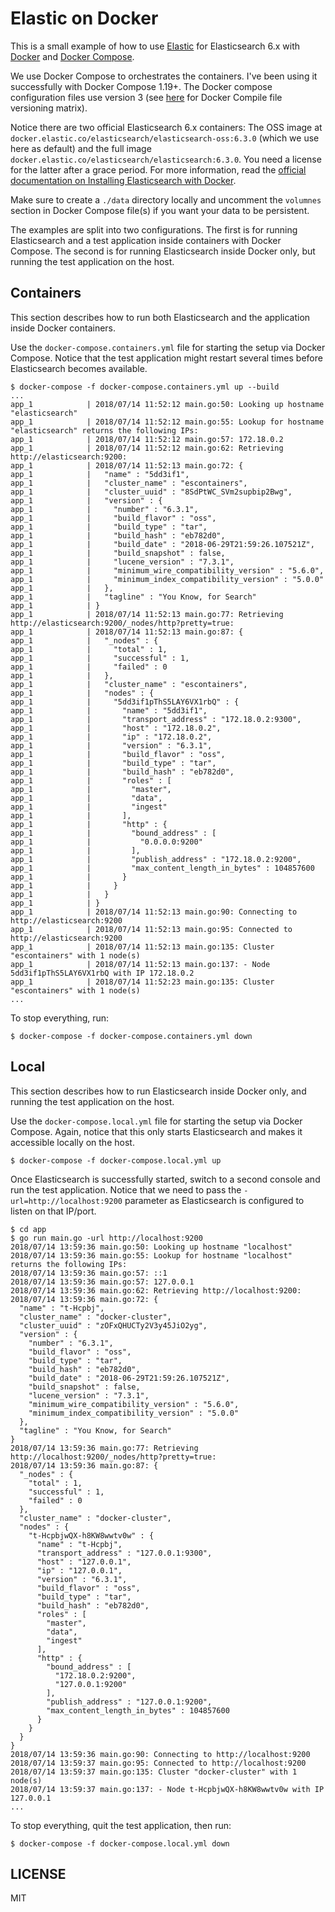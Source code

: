 # Elastic on Docker

This is a small example of how to use [Elastic](https://github.com/olivere/elastic) for Elasticsearch 6.x with [Docker](https://docs.docker.com/) and [Docker Compose](https://docs.docker.com/compose/).

We use Docker Compose to orchestrates the containers. I've been using it successfully with Docker Compose 1.19+.  The Docker compose configuration files use version 3 (see [here](https://docs.docker.com/compose/compose-file/compose-versioning/) for Docker Compile file versioning matrix).

Notice there are two official Elasticsearch 6.x containers: The OSS image at `docker.elastic.co/elasticsearch/elasticsearch-oss:6.3.0` (which we use here as default) and the full image `docker.elastic.co/elasticsearch/elasticsearch:6.3.0`. You need a license for the latter after a grace period. For more information, read the [official documentation on Installing Elasticsearch with Docker](https://www.elastic.co/guide/en/elasticsearch/reference/current/docker.html).

Make sure to create a `./data` directory locally and uncomment the `volumnes` section in Docker Compose file(s) if you want your data to be persistent.

The examples are split into two configurations. The first is for running Elasticsearch and a test application inside containers with Docker Compose. The second is for running Elasticsearch inside Docker only, but running the test application on the host.

## Containers

This section describes how to run both Elasticsearch and the application inside Docker containers.

Use the `docker-compose.containers.yml` file for starting the setup via Docker Compose. Notice that the test application might restart several times before Elasticsearch becomes available.

```
$ docker-compose -f docker-compose.containers.yml up --build
...
app_1            | 2018/07/14 11:52:12 main.go:50: Looking up hostname "elasticsearch"
app_1            | 2018/07/14 11:52:12 main.go:55: Lookup for hostname "elasticsearch" returns the following IPs:
app_1            | 2018/07/14 11:52:12 main.go:57: 172.18.0.2
app_1            | 2018/07/14 11:52:12 main.go:62: Retrieving http://elasticsearch:9200:
app_1            | 2018/07/14 11:52:13 main.go:72: {
app_1            |   "name" : "5dd3if1",
app_1            |   "cluster_name" : "escontainers",
app_1            |   "cluster_uuid" : "8SdPtWC_SVm2supbip2Bwg",
app_1            |   "version" : {
app_1            |     "number" : "6.3.1",
app_1            |     "build_flavor" : "oss",
app_1            |     "build_type" : "tar",
app_1            |     "build_hash" : "eb782d0",
app_1            |     "build_date" : "2018-06-29T21:59:26.107521Z",
app_1            |     "build_snapshot" : false,
app_1            |     "lucene_version" : "7.3.1",
app_1            |     "minimum_wire_compatibility_version" : "5.6.0",
app_1            |     "minimum_index_compatibility_version" : "5.0.0"
app_1            |   },
app_1            |   "tagline" : "You Know, for Search"
app_1            | }
app_1            | 2018/07/14 11:52:13 main.go:77: Retrieving http://elasticsearch:9200/_nodes/http?pretty=true:
app_1            | 2018/07/14 11:52:13 main.go:87: {
app_1            |   "_nodes" : {
app_1            |     "total" : 1,
app_1            |     "successful" : 1,
app_1            |     "failed" : 0
app_1            |   },
app_1            |   "cluster_name" : "escontainers",
app_1            |   "nodes" : {
app_1            |     "5dd3if1pThS5LAY6VX1rbQ" : {
app_1            |       "name" : "5dd3if1",
app_1            |       "transport_address" : "172.18.0.2:9300",
app_1            |       "host" : "172.18.0.2",
app_1            |       "ip" : "172.18.0.2",
app_1            |       "version" : "6.3.1",
app_1            |       "build_flavor" : "oss",
app_1            |       "build_type" : "tar",
app_1            |       "build_hash" : "eb782d0",
app_1            |       "roles" : [
app_1            |         "master",
app_1            |         "data",
app_1            |         "ingest"
app_1            |       ],
app_1            |       "http" : {
app_1            |         "bound_address" : [
app_1            |           "0.0.0.0:9200"
app_1            |         ],
app_1            |         "publish_address" : "172.18.0.2:9200",
app_1            |         "max_content_length_in_bytes" : 104857600
app_1            |       }
app_1            |     }
app_1            |   }
app_1            | }
app_1            | 2018/07/14 11:52:13 main.go:90: Connecting to http://elasticsearch:9200
app_1            | 2018/07/14 11:52:13 main.go:95: Connected to http://elasticsearch:9200
app_1            | 2018/07/14 11:52:13 main.go:135: Cluster "escontainers" with 1 node(s)
app_1            | 2018/07/14 11:52:13 main.go:137: - Node 5dd3if1pThS5LAY6VX1rbQ with IP 172.18.0.2
app_1            | 2018/07/14 11:52:23 main.go:135: Cluster "escontainers" with 1 node(s)
...
```

To stop everything, run:

```
$ docker-compose -f docker-compose.containers.yml down
```

## Local

This section describes how to run Elasticsearch inside Docker only, and running the test application on the host.

Use the `docker-compose.local.yml` file for starting the setup via Docker Compose. Again, notice that this only starts Elasticsearch and makes it accessible locally on the host.

```
$ docker-compose -f docker-compose.local.yml up
```

Once Elasticsearch is successfully started, switch to a second console and run the test application. Notice that we need to pass the `-url=http://localhost:9200` parameter as Elasticsearch is configured to listen on that IP/port.

```
$ cd app
$ go run main.go -url http://localhost:9200
2018/07/14 13:59:36 main.go:50: Looking up hostname "localhost"
2018/07/14 13:59:36 main.go:55: Lookup for hostname "localhost" returns the following IPs:
2018/07/14 13:59:36 main.go:57: ::1
2018/07/14 13:59:36 main.go:57: 127.0.0.1
2018/07/14 13:59:36 main.go:62: Retrieving http://localhost:9200:
2018/07/14 13:59:36 main.go:72: {
  "name" : "t-Hcpbj",
  "cluster_name" : "docker-cluster",
  "cluster_uuid" : "zOFxQHUCTy2V3y45JiO2yg",
  "version" : {
    "number" : "6.3.1",
    "build_flavor" : "oss",
    "build_type" : "tar",
    "build_hash" : "eb782d0",
    "build_date" : "2018-06-29T21:59:26.107521Z",
    "build_snapshot" : false,
    "lucene_version" : "7.3.1",
    "minimum_wire_compatibility_version" : "5.6.0",
    "minimum_index_compatibility_version" : "5.0.0"
  },
  "tagline" : "You Know, for Search"
}
2018/07/14 13:59:36 main.go:77: Retrieving http://localhost:9200/_nodes/http?pretty=true:
2018/07/14 13:59:36 main.go:87: {
  "_nodes" : {
    "total" : 1,
    "successful" : 1,
    "failed" : 0
  },
  "cluster_name" : "docker-cluster",
  "nodes" : {
    "t-HcpbjwQX-h8KW8wwtv0w" : {
      "name" : "t-Hcpbj",
      "transport_address" : "127.0.0.1:9300",
      "host" : "127.0.0.1",
      "ip" : "127.0.0.1",
      "version" : "6.3.1",
      "build_flavor" : "oss",
      "build_type" : "tar",
      "build_hash" : "eb782d0",
      "roles" : [
        "master",
        "data",
        "ingest"
      ],
      "http" : {
        "bound_address" : [
          "172.18.0.2:9200",
          "127.0.0.1:9200"
        ],
        "publish_address" : "127.0.0.1:9200",
        "max_content_length_in_bytes" : 104857600
      }
    }
  }
}
2018/07/14 13:59:36 main.go:90: Connecting to http://localhost:9200
2018/07/14 13:59:37 main.go:95: Connected to http://localhost:9200
2018/07/14 13:59:37 main.go:135: Cluster "docker-cluster" with 1 node(s)
2018/07/14 13:59:37 main.go:137: - Node t-HcpbjwQX-h8KW8wwtv0w with IP 127.0.0.1
...
```

To stop everything, quit the test application, then run:

```
$ docker-compose -f docker-compose.local.yml down
```

## LICENSE

MIT
